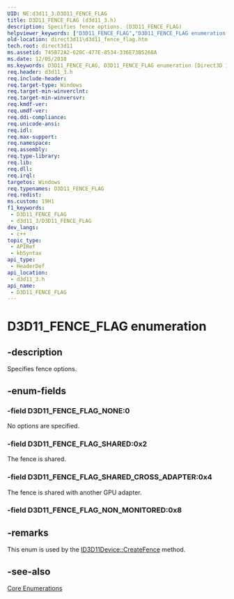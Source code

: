 ```yaml
---
UID: NE:d3d11_3.D3D11_FENCE_FLAG
title: D3D11_FENCE_FLAG (d3d11_3.h)
description: Specifies fence options. (D3D11_FENCE_FLAG)
helpviewer_keywords: ["D3D11_FENCE_FLAG","D3D11_FENCE_FLAG enumeration [Direct3D 11]","D3D11_FENCE_FLAG_NONE","D3D11_FENCE_FLAG_SHARED","D3D11_FENCE_FLAG_SHARED_CROSS_ADAPTER","d3d11_3/D3D11_FENCE_FLAG","d3d11_3/D3D11_FENCE_FLAG_NONE","d3d11_3/D3D11_FENCE_FLAG_SHARED","d3d11_3/D3D11_FENCE_FLAG_SHARED_CROSS_ADAPTER","direct3d11.d3d11_fence_flag"]
old-location: direct3d11\d3d11_fence_flag.htm
tech.root: direct3d11
ms.assetid: 745B72A2-628C-477E-8534-336E73B5268A
ms.date: 12/05/2018
ms.keywords: D3D11_FENCE_FLAG, D3D11_FENCE_FLAG enumeration [Direct3D 11], D3D11_FENCE_FLAG_NONE, D3D11_FENCE_FLAG_SHARED, D3D11_FENCE_FLAG_SHARED_CROSS_ADAPTER, d3d11_3/D3D11_FENCE_FLAG, d3d11_3/D3D11_FENCE_FLAG_NONE, d3d11_3/D3D11_FENCE_FLAG_SHARED, d3d11_3/D3D11_FENCE_FLAG_SHARED_CROSS_ADAPTER, direct3d11.d3d11_fence_flag
req.header: d3d11_3.h
req.include-header: 
req.target-type: Windows
req.target-min-winverclnt: 
req.target-min-winversvr: 
req.kmdf-ver: 
req.umdf-ver: 
req.ddi-compliance: 
req.unicode-ansi: 
req.idl: 
req.max-support: 
req.namespace: 
req.assembly: 
req.type-library: 
req.lib: 
req.dll: 
req.irql: 
targetos: Windows
req.typenames: D3D11_FENCE_FLAG
req.redist: 
ms.custom: 19H1
f1_keywords:
 - D3D11_FENCE_FLAG
 - d3d11_3/D3D11_FENCE_FLAG
dev_langs:
 - c++
topic_type:
 - APIRef
 - kbSyntax
api_type:
 - HeaderDef
api_location:
 - d3d11_3.h
api_name:
 - D3D11_FENCE_FLAG
---
```


# D3D11_FENCE_FLAG enumeration


## -description

Specifies fence options.

## -enum-fields

### -field D3D11_FENCE_FLAG_NONE:0

No options are specified.

### -field D3D11_FENCE_FLAG_SHARED:0x2

The fence is shared.

### -field D3D11_FENCE_FLAG_SHARED_CROSS_ADAPTER:0x4

The fence is shared with another GPU adapter.

### -field D3D11_FENCE_FLAG_NON_MONITORED:0x8

## -remarks

This enum is used by the <a href="/windows/desktop/api/d3d11_4/nf-d3d11_4-id3d11device5-createfence">ID3D11Device::CreateFence</a> method.

## -see-also

<a href="/windows/desktop/direct3d11/d3d11-graphics-reference-d3d11-core-enums">Core Enumerations</a>
